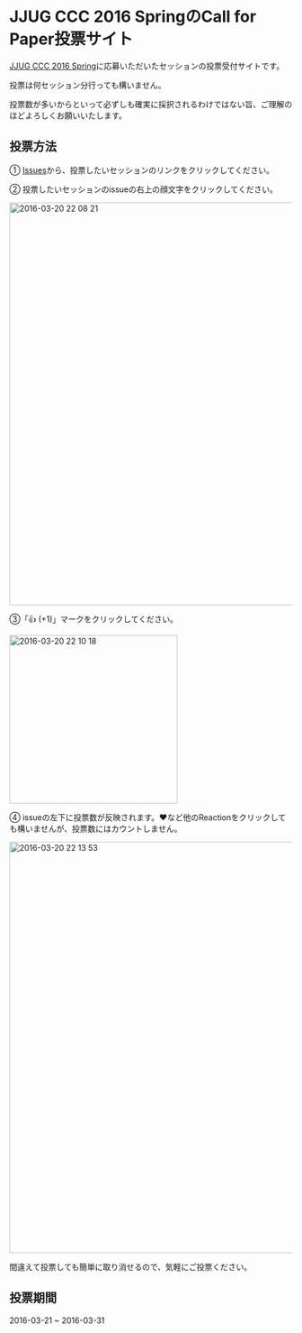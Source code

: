 # JJUG CCC 2016 SpringのCall for Paper投票サイト

[JJUG CCC 2016 Spring](http://www.java-users.jp/?p=2362)に応募いただいたセッションの投票受付サイトです。

投票は何セッション分行っても構いません。

投票数が多いからといって必ずしも確実に採択されるわけではない旨、ご理解のほどよろしくお願いいたします。

## 投票方法
① [Issues](https://github.com/jjug-ccc/call-for-paper-2016spring/issues)から、投票したいセッションのリンクをクリックしてください。

② 投票したいセッションのissueの右上の顔文字をクリックしてください。

<img width="715" alt="2016-03-20 22 08 21" src="https://cloud.githubusercontent.com/assets/106908/13904583/19e3eb2a-eee9-11e5-8fae-401b9e7c8ef0.png">

③「👍 (+1)」マークをクリックしてください。


<img width="299" alt="2016-03-20 22 10 18" src="https://cloud.githubusercontent.com/assets/106908/13904584/1b99397a-eee9-11e5-8262-52fda952bc3b.png">

④ issueの左下に投票数が反映されます。❤️など他のReactionをクリックしても構いませんが、投票数にはカウントしません。

<img width="730" alt="2016-03-20 22 13 53" src="https://cloud.githubusercontent.com/assets/106908/13904585/1d85fa8e-eee9-11e5-8d99-847a24f58e8b.png">

間違えて投票しても簡単に取り消せるので、気軽にご投票ください。

## 投票期間

2016-03-21 ~ 2016-03-31
